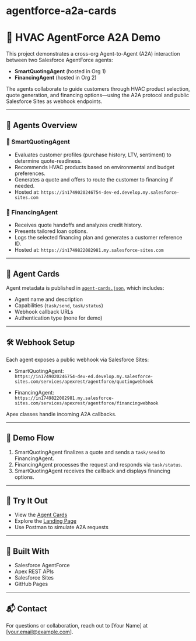 # agentforce-a2a-cards
# 🤖 HVAC AgentForce A2A Demo

This project demonstrates a cross-org Agent-to-Agent (A2A) interaction between two Salesforce AgentForce agents:

- **SmartQuotingAgent** (hosted in Org 1)
- **FinancingAgent** (hosted in Org 2)

The agents collaborate to guide customers through HVAC product selection, quote generation, and financing options—using the A2A protocol and public Salesforce Sites as webhook endpoints.

---

## 🧠 Agents Overview

### 🔹 SmartQuotingAgent
- Evaluates customer profiles (purchase history, LTV, sentiment) to determine quote-readiness.
- Recommends HVAC products based on environmental and budget preferences.
- Generates a quote and offers to route the customer to financing if needed.
- Hosted at: `https://in1749020246754-dev-ed.develop.my.salesforce-sites.com`

### 🔹 FinancingAgent
- Receives quote handoffs and analyzes credit history.
- Presents tailored loan options.
- Logs the selected financing plan and generates a customer reference ID.
- Hosted at: `https://in1749822082981.my.salesforce-sites.com`

---

## 🔗 Agent Cards

Agent metadata is published in [`agent-cards.json`](agent-cards.json), which includes:

- Agent name and description
- Capabilities (`task/send`, `task/status`)
- Webhook callback URLs
- Authentication type (none for demo)

---

## 🛠️ Webhook Setup

Each agent exposes a public webhook via Salesforce Sites:

- SmartQuotingAgent:  
  `https://in1749020246754-dev-ed.develop.my.salesforce-sites.com/services/apexrest/agentforce/quotingwebhook`

- FinancingAgent:  
  `https://in1749822082981.my.salesforce-sites.com/services/apexrest/agentforce/financingwebhook`

Apex classes handle incoming A2A callbacks.

---

## 🧪 Demo Flow

1. SmartQuotingAgent finalizes a quote and sends a `task/send` to FinancingAgent.
2. FinancingAgent processes the request and responds via `task/status`.
3. SmartQuotingAgent receives the callback and displays financing options.

---

## 🚀 Try It Out

- View the [Agent Cards](agent-cards.json)
- Explore the [Landing Page](https://<your-username>.github.io/<repo-name>/)
- Use Postman to simulate A2A requests

---

## 🏁 Built With

- Salesforce AgentForce
- Apex REST APIs
- Salesforce Sites
- GitHub Pages

---

## 📬 Contact

For questions or collaboration, reach out to [Your Name] at [your.email@example.com].
